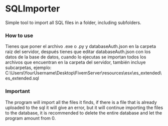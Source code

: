 # SQLImporter
Simple tool to import all SQL files in a folder, including subfolders.

### How to use
Tienes que poner el archivo .exe o .py y databaseAuth.json en la carpeta raiz del servidor, después tienes que editar databaseAuth.json con los datos de la base de datos, cuando lo ejecutas se importan todos los archivos que encuentran en la carpeta del servidor, también incluye subcarpetas, ejemplo: C:\Users\YourUsername\Desktop\FivemServer\resources\esx\es_extended\es_extended.sql

### Important
The program will import all the files it finds, if there is a file that is already uploaded to the sql it will give an error, but it will continue importing the files to the database, it is recommended to delete the entire database and let the program amount from 0.
